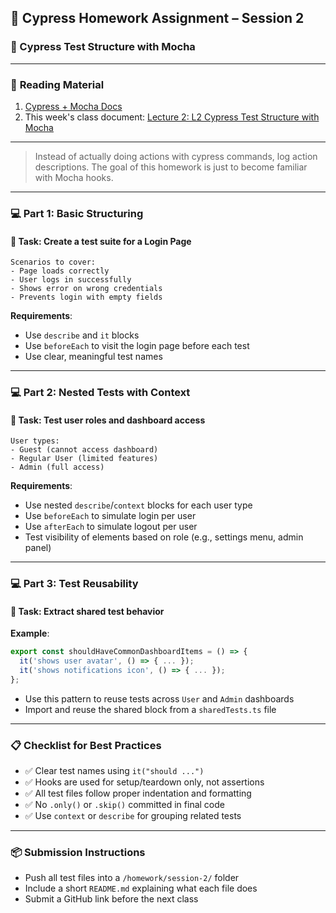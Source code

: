 ﻿## 📘 Cypress Homework Assignment – Session 2

### 🧪 Cypress Test Structure with Mocha

---

### 📖 **Reading Material**

1. [Cypress + Mocha Docs](https://docs.cypress.io/guides/references/bundled-tools#Mocha)
2. This week's class document: [Lecture 2: L2 Cypress Test Structure with Mocha](https://docs.google.com/presentation/d/1qc5pYE7jnX4RTci3RdcsvdW1a6HUAIQj/edit?usp=sharing&ouid=108676864979618001084&rtpof=true&sd=true)

---
> Instead of actually doing actions with cypress commands, log action descriptions.
> The goal of this homework is just to become familiar with Mocha hooks.

---

### 💻 **Part 1: Basic Structuring**

#### 🧩 Task: Create a test suite for a Login Page

```text
Scenarios to cover:
- Page loads correctly
- User logs in successfully
- Shows error on wrong credentials
- Prevents login with empty fields
```

**Requirements**:

* Use `describe` and `it` blocks
* Use `beforeEach` to visit the login page before each test
* Use clear, meaningful test names

---

### 💻 **Part 2: Nested Tests with Context**

#### 🧩 Task: Test user roles and dashboard access

```text
User types:
- Guest (cannot access dashboard)
- Regular User (limited features)
- Admin (full access)
```

**Requirements**:

* Use nested `describe`/`context` blocks for each user type
* Use `beforeEach` to simulate login per user
* Use `afterEach` to simulate logout per user
* Test visibility of elements based on role (e.g., settings menu, admin panel)

---

### 💻 **Part 3: Test Reusability**

#### 🧩 Task: Extract shared test behavior

**Example**:

```ts
export const shouldHaveCommonDashboardItems = () => {
  it('shows user avatar', () => { ... });
  it('shows notifications icon', () => { ... });
};
```

* Use this pattern to reuse tests across `User` and `Admin` dashboards
* Import and reuse the shared block from a `sharedTests.ts` file

---

### 📋 **Checklist for Best Practices**

* ✅ Clear test names using `it("should ...")`
* ✅ Hooks are used for setup/teardown only, not assertions
* ✅ All test files follow proper indentation and formatting
* ✅ No `.only()` or `.skip()` committed in final code
* ✅ Use `context` or `describe` for grouping related tests

---

### 📦 **Submission Instructions**

* Push all test files into a `/homework/session-2/` folder
* Include a short `README.md` explaining what each file does
* Submit a GitHub link before the next class
